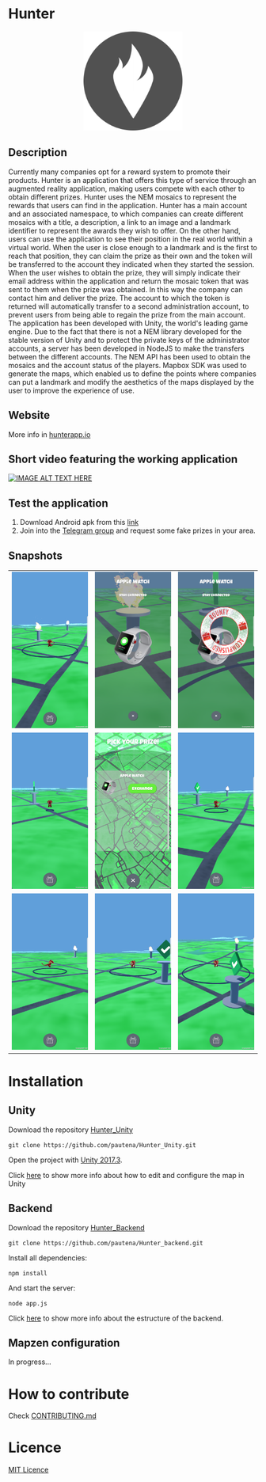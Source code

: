 # Hunter

<p align="center">
<img src="img/ic_launcher3.png" width="200">
</p>

## Description

Currently many companies opt for a reward system to promote their products. Hunter is an application that offers this type of service through an augmented reality application, making users compete with each other to obtain different prizes.
Hunter uses the NEM mosaics to represent the rewards that users can find in the application. Hunter has a main account and an associated namespace, to which companies can create different mosaics with a title, a description, a link to an image and a landmark identifier to represent the awards they wish to offer. On the other hand, users can use the application to see their position in the real world within a virtual world. When the user is close enough to a landmark and is the first to reach that position, they can claim the prize as their own and the token will be transferred to the account they indicated when they started the session.
When the user wishes to obtain the prize, they will simply indicate their email address within the application and return the mosaic token that was sent to them when the prize was obtained. In this way the company can contact him and deliver the prize. The account to which the token is returned will automatically transfer to a second administration account, to prevent users from being able to regain the prize from the main account.
The application has been developed with Unity, the world's leading game engine. Due to the fact that there is not a NEM library developed for the stable version of Unity and to protect the private keys of the administrator accounts, a server has been developed in NodeJS to make the transfers between the different accounts. The NEM API has been used to obtain the mosaics and the account status of the players.
Mapbox SDK was used to generate the maps, which enabled us to define the points where companies can put a landmark and modify the aesthetics of the maps displayed by the user to improve the experience of use.


## Website

More info in [hunterapp.io](hunterapp.io)

## Short video featuring the working application

[![IMAGE ALT TEXT HERE](https://img.youtube.com/vi/ByZ5MtOoYUs/0.jpg)](https://www.youtube.com/watch?v=ByZ5MtOoYUs)

## Test the application
1. Download Android apk from this [link](http://hunterapp.io/assets/android.apk)
2. Join into the [Telegram group](https://t.me/hunter_beta) and request some fake prizes in your area.

## Snapshots

<p align="center">
<table>
<tr>
    <td>
        <img src="img/screenshoots/1.png" width="200">
    </td>
    <td>
        <img src="img/screenshoots/2.png" width="200">
    </td>
    <td>
        <img src="img/screenshoots/3.png" width="200">  
    </td>
</tr>
<tr>
    <td>
        <img src="img/screenshoots/4.png" width="200">
    </td>
    <td>
        <img src="img/screenshoots/5.png" width="200">
    </td>
    <td>
        <img src="img/screenshoots/6.png" width="200">  
    </td>
</tr>
<tr>
    <td>
        <img src="img/screenshoots/7.png" width="200">
    </td>
    <td>
        <img src="img/screenshoots/8.png" width="200">
    </td>
    <td>
        <img src="img/screenshoots/9.png" width="200">  
    </td>
</tr>
</table>
</p>

# Installation

## Unity

Download the repository [Hunter_Unity](https://github.com/pautena/Hunter_Unity/tree/43fa45bbbd1cfa2a3619af8a25a2ab2c9eea9f12)

```
git clone https://github.com/pautena/Hunter_Unity.git
```

Open the project with [Unity 2017.3](https://store.unity.com/?_ga=2.87247704.1561599505.1517345987-309819701.1514242339).

Click [here](docs/UNITY.md) to show more info about how to edit and configure the map in Unity


## Backend

Download the repository [Hunter_Backend](https://github.com/pautena/Hunter_backend/tree/ea036965b10d5c5dc24929b3b181e0d76295cc0f)

````
git clone https://github.com/pautena/Hunter_backend.git
````

Install all dependencies:
````
npm install
````

And start the server:

````
node app.js
````

Click [here](docs/BACKEND_NODEJS.md) to show more info about the estructure of the backend.

## Mapzen configuration
In progress...


# How to contribute
Check [CONTRIBUTING.md](docs/CONTRIBUTING.md)

# Licence
[MIT Licence](docs/LICENCE.md)



